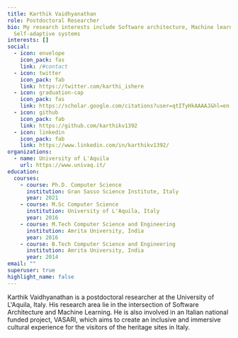 ```yaml
---
title: Karthik Vaidhyanathan
role: Postdoctoral Researcher
bio: My research interests include Software architecture, Machine learning and
  Self-adaptive systems
interests: []
social:
  - icon: envelope
    icon_pack: fas
    link: /#contact
  - icon: twitter
    icon_pack: fab
    link: https://twitter.com/karthi_ishere
  - icon: graduation-cap
    icon_pack: fas
    link: https://scholar.google.com/citations?user=qtITyHkAAAAJ&hl=en
  - icon: github
    icon_pack: fab
    link: https://github.com/karthikv1392
  - icon: linkedin
    icon_pack: fab
    link: https://www.linkedin.com/in/karthikv1392/
organizations:
  - name: University of L'Aquila
    url: https://www.univaq.it/
education:
  courses:
    - course: Ph.D. Computer Science
      institution: Gran Sasso Science Institute, Italy
      year: 2021
    - course: M.Sc Computer Science
      institution: University of L'Aquila, Italy
      year: 2016
    - course: M.Tech Computer Science and Engineering
      institution: Amrita University, India
      year: 2016
    - course: B.Tech Computer Science and Engineering
      institution: Amrita University, India
      year: 2014
email: ""
superuser: true
highlight_name: false
---
```

Karthik Vaidhyanathan is a postdoctoral researcher at the University of L'Aquila, Italy. His research area lie in the intersection of Software Architecture and Machine Learning. He is also involved in an Italian national funded project, VASARI, which aims to create an inclusive and immersive cultural experience for the visitors of the heritage sites in Italy.

